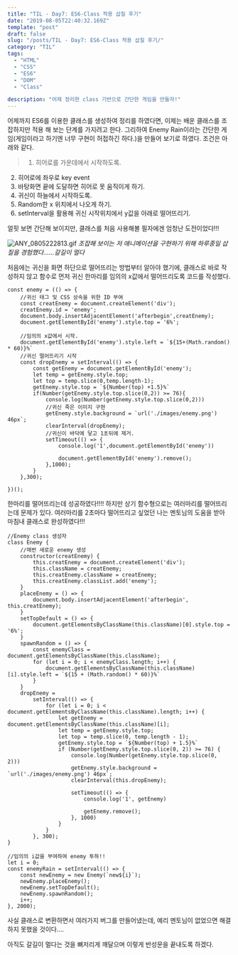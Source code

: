 ```yaml
---
title: "TIL - Day7: ES6-Class 적용 삽질 후기"
date: "2019-08-05T22:40:32.169Z"
template: "post"
draft: false
slug: "/posts/TIL - Day7: ES6-Class 적용 삽질 후기/"
category: "TIL"
tags:
  - "HTML"
  - "CSS"
  - "ES6"
  - "DOM"
  - "Class"

description: "어제 정리한 class 기반으로 간단한 게임을 만들자!"
---
```


<!-- - [The first transition](#the-first-transition) -->

어제까지 ES6를 이용한 클래스를 생성하여 정리를 하였다면, 이제는 배운 클래스를 조잡하지만 적용 해 보는 단계를 가지려고 한다. 그리하여 Enemy Rain이라는 간단한 게임(게임이라고 하기엔 너무 구현이 허접하긴 하다.)을 만들어 보기로 하였다. 조건은 아래와 같다.

>1. 히어로를 가운데에서 시작하도록.
2. 히어로에 좌우로 key event
3. 바탕화면 끝에 도달하면 히어로 못 움직이게 하기.
4. 귀신이 하늘에서 시작하도록.
5. Random한 x 위치에서 나오게 하기.
6. setInterval을 활용해 귀신 시작위치에서 y값을 아래로 떨어뜨리기.

얼핏 보면 간단해 보이지만, 클래스를 처음 사용해볼 필자에겐 엄청난 도전이었다!!!

![ANY_0805222813.gif](https://images.velog.io/post-images/alchemist718/f5ef0840-b784-11e9-ab5a-8d4fbb0471e0/ANY0805222813.gif)
*조잡해 보이는 저 애니메이션을 구현하기 위해 하루종일 삽질을 경험했다......갈길이 멀다*

처음에는 귀신을 화면 하단으로 떨어뜨리는 방법부터 알아야 했기에, 클래스로 바로 작성하지 않고 함수로 먼저 귀신 한마리를 임의의 x값에서 떨어뜨리도록 코드를 작성했다.

```JS
const enemy = (() => {
    //귀신 태그 및 CSS 상속을 위한 ID 부여 
    const creatEnemy = document.createElement('div');
    creatEnemy.id = 'enemy';
    document.body.insertAdjacentElement('afterbegin',creatEnemy);
    document.getElementById('enemy').style.top = '6%';
 
    //임의의 x값에서 시작.
    document.getElementById('enemy').style.left = `${15+(Math.random() * 60)}%`
    //귀신 떨어뜨리기 시작
    const dropEnemy = setInterval(() => {
        const getEnemy = document.getElementById('enemy');
        let temp = getEnemy.style.top;
        let top = temp.slice(0,temp.length-1);
        getEnemy.style.top = `${Number(top) +1.5}%`
        if(Number(getEnemy.style.top.slice(0,2)) >= 76){
            console.log(Number(getEnemy.style.top.slice(0,2)))
            //귀신 죽은 이미지 구현
            getEnemy.style.background = `url('./images/enemy.png') 46px`;
            clearInterval(dropEnemy);
            //귀신이 바닥에 닿고 1초뒤에 제거.
            setTimeout(() => {
                console.log('1',document.getElementById('enemy'))

                document.getElementById('enemy').remove();
            },1000);
        }
    },300);

})();

```

한마리를 떨어뜨리는데 성공하였다!!!!
하지만 상기 함수형으로는 여러마리를 떨어뜨리는데 문제가 있다. 여러마리를 2초마다  떨어뜨리고 싶었던 나는 멘토님의 도움을 받아 마침내 클래스로 완성하였다!!!

```JS
//Enemy class 생성자
class Enemy {
  	//매번 새로운 enemy 생성
    constructor(creatEnemy) {
        this.creatEnemy = document.createElement('div');
        this.className = creatEnemy;
        this.creatEnemy.className = creatEnemy;
        this.creatEnemy.classList.add('enemy');
    }
    placeEnemy = () => {
        document.body.insertAdjacentElement('afterbegin', this.creatEnemy);
    }
    setTopDefault = () => {
        document.getElementsByClassName(this.className)[0].style.top = '6%';
    }
    spawnRandom = () => {
        const enemyClass = document.getElementsByClassName(this.className);
        for (let i = 0; i < enemyClass.length; i++) {
            document.getElementsByClassName(this.className)[i].style.left = `${15 + (Math.random() * 60)}%`
        }
    }
    dropEnemy =
        setInterval(() => {
            for (let i = 0; i < document.getElementsByClassName(this.className).length; i++) {
                let getEnemy = document.getElementsByClassName(this.className)[i];
                let temp = getEnemy.style.top;
                let top = temp.slice(0, temp.length - 1);
                getEnemy.style.top = `${Number(top) + 1.5}%`
                if (Number(getEnemy.style.top.slice(0, 2)) >= 76) {
                    console.log(Number(getEnemy.style.top.slice(0, 2)))
                    getEnemy.style.background = `url('./images/enemy.png') 46px`;
                    clearInterval(this.dropEnemy);

                    setTimeout(() => {
                        console.log('1', getEnemy)

                        getEnemy.remove();
                    }, 1000)
                }
            }
        }, 300);
}

//임의의 i값을 부여하여 enemy 투하!!
let i = 0;
const enemyRain = setInterval(() => {
    const newEnemy = new Enemy(`new${i}`);
    newEnemy.placeEnemy();
    newEnemy.setTopDefault();
    newEnemy.spawnRandom();
    i++;
}, 2000);
```

사실 클래스로 변환하면서 여러가지 버그를 만들어냈는데, 예리 멘토님이 없었으면 해결하지 못했을 것이다....

아직도 갈길이 멀다는 것을 뼈저리게 깨달으며 이렇게 반성문을 끝내도록 하겠다.
